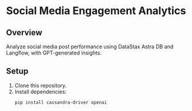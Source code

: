 # Social Media Engagement Analytics

## Overview
Analyze social media post performance using DataStax Astra DB and Langflow, with GPT-generated insights.

## Setup
1. Clone this repository.
2. Install dependencies:
   ```bash
   pip install cassandra-driver openai
